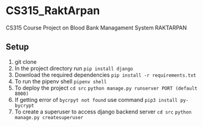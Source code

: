 # CS315_RaktArpan
CS315 Course Project on Blood Bank Managament System RAKTARPAN

## Setup

1. git clone 
2. In the project directory run ``` pip install django ```
3. Download the required dependencies ``` pip install -r requirements.txt ```
4. To run the pipenv shell ``` pipenv shell ```
5. To deploy the project ``` cd src ``` ```python manage.py runserver PORT (default 8000) ```
6. If getting error of ``` bycrpyt not found ``` use command ``` pip3 install py-bycrypt ```
7. To create a superuser to access django backend server ``` cd src ``` ```python manage.py createsuperuser```

  

